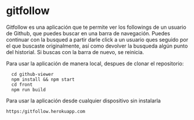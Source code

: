 # gitfollow

Gitfollow es una aplicación que te permite ver los followings de un usuario de Github, que puedes buscar en una barra de navegación.
Puedes continuar con la busqued a partir darle click a un usuario ques seguido por el que buscaste originalmente, así como devolver la busqueda algún punto del historial. Si buscas con la barra de nuevo, se reinicia. 

Para usar la aplicación de manera local, despues de clonar el repositorio:
 
      cd github-viewer
      npm install && npm start
      cd front
      npm run build
      
Para usar la aplicación desde cualquier dispositivo sin instalarla

    https:/gitfollow.herokuapp.com